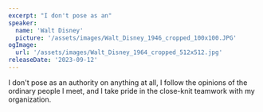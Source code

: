 ```yaml
---
excerpt: "I don't pose as an"
speaker:
  name: 'Walt Disney'
  picture: '/assets/images/Walt_Disney_1946_cropped_100x100.JPG'
ogImage:
  url: '/assets/images/Walt_Disney_1964_cropped_512x512.jpg'
releaseDate: '2023-09-12'
---
```


I don't pose as an authority on anything at all, I follow the opinions of the ordinary people I meet, and I take pride in the close-knit teamwork with my organization.
